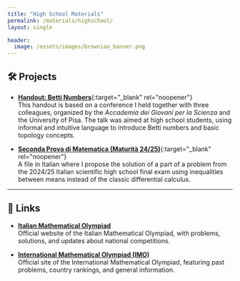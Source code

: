 ```yaml
---
title: "High School Materials"
permalink: /materials/highschool/
layout: single

header:
  image: /assets/images/brownian_banner.png
---
```


## 🛠️ Projects

- [**Handout: Betti Numbers**](/assets/Betti_handout.pdf){:target="_blank" rel="noopener"}  
  This handout is based on a conference I held together with three colleagues, organized by the *Accademia dei Giovani per la Scienza*     and the University of Pisa. The talk was aimed at high school students, using informal and intuitive language to introduce Betti         numbers and basic topology concepts.

- [**Seconda Prova di Matematica (Maturità 24/25)**](/assets/commenti_maturita_25.pdf){:target="_blank" rel="noopener"}  
  A file in Italian where I propose the solution of a part of a problem from the 2024/25 Italian scientific high school final exam using inequalities between means instead of the classic differential calculus.

---

## 📎 Links

- <a href="https://olimpiadi.dm.unibo.it" target="_blank" rel="noopener noreferrer">**Italian Mathematical Olympiad**</a>      
  Official website of the Italian Mathematical Olympiad, with problems, solutions, and updates about national competitions.

- <a href="https://www.imo-official.org" target="_blank" rel="noopener noreferrer">**International Mathematical Olympiad (IMO)**</a>  
  Official site of the International Mathematical Olympiad, featuring past problems, country rankings, and general information.

